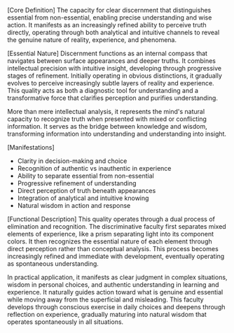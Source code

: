 [Core Definition]
The capacity for clear discernment that distinguishes essential from non-essential, enabling precise understanding and wise action. It manifests as an increasingly refined ability to perceive truth directly, operating through both analytical and intuitive channels to reveal the genuine nature of reality, experience, and phenomena.

[Essential Nature]
Discernment functions as an internal compass that navigates between surface appearances and deeper truths. It combines intellectual precision with intuitive insight, developing through progressive stages of refinement. Initially operating in obvious distinctions, it gradually evolves to perceive increasingly subtle layers of reality and experience. This quality acts as both a diagnostic tool for understanding and a transformative force that clarifies perception and purifies understanding.

More than mere intellectual analysis, it represents the mind's natural capacity to recognize truth when presented with mixed or conflicting information. It serves as the bridge between knowledge and wisdom, transforming information into understanding and understanding into insight.

[Manifestations]
- Clarity in decision-making and choice
- Recognition of authentic vs inauthentic in experience
- Ability to separate essential from non-essential
- Progressive refinement of understanding
- Direct perception of truth beneath appearances
- Integration of analytical and intuitive knowing
- Natural wisdom in action and response

[Functional Description]
This quality operates through a dual process of elimination and recognition. The discriminative faculty first separates mixed elements of experience, like a prism separating light into its component colors. It then recognizes the essential nature of each element through direct perception rather than conceptual analysis. This process becomes increasingly refined and immediate with development, eventually operating as spontaneous understanding.

In practical application, it manifests as clear judgment in complex situations, wisdom in personal choices, and authentic understanding in learning and experience. It naturally guides action toward what is genuine and essential while moving away from the superficial and misleading. This faculty develops through conscious exercise in daily choices and deepens through reflection on experience, gradually maturing into natural wisdom that operates spontaneously in all situations.